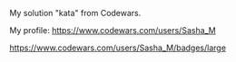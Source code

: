 My solution "kata" from Codewars.

My profile:
https://www.codewars.com/users/Sasha_M

https://www.codewars.com/users/Sasha_M/badges/large
